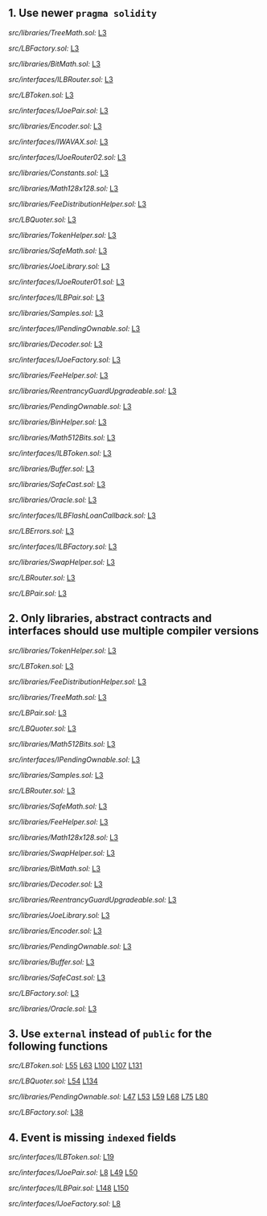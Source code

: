 ## 1. Use newer `pragma solidity`

_src/libraries/TreeMath.sol:_ [L3](https://github.com/code-423n4/2022-10-traderjoe/tree/main/src/libraries/TreeMath.sol#L3)

_src/LBFactory.sol:_ [L3](https://github.com/code-423n4/2022-10-traderjoe/tree/main/src/LBFactory.sol#L3)

_src/libraries/BitMath.sol:_ [L3](https://github.com/code-423n4/2022-10-traderjoe/tree/main/src/libraries/BitMath.sol#L3)

_src/interfaces/ILBRouter.sol:_ [L3](https://github.com/code-423n4/2022-10-traderjoe/tree/main/src/interfaces/ILBRouter.sol#L3)

_src/LBToken.sol:_ [L3](https://github.com/code-423n4/2022-10-traderjoe/tree/main/src/LBToken.sol#L3)

_src/interfaces/IJoePair.sol:_ [L3](https://github.com/code-423n4/2022-10-traderjoe/tree/main/src/interfaces/IJoePair.sol#L3)

_src/libraries/Encoder.sol:_ [L3](https://github.com/code-423n4/2022-10-traderjoe/tree/main/src/libraries/Encoder.sol#L3)

_src/interfaces/IWAVAX.sol:_ [L3](https://github.com/code-423n4/2022-10-traderjoe/tree/main/src/interfaces/IWAVAX.sol#L3)

_src/interfaces/IJoeRouter02.sol:_ [L3](https://github.com/code-423n4/2022-10-traderjoe/tree/main/src/interfaces/IJoeRouter02.sol#L3)

_src/libraries/Constants.sol:_ [L3](https://github.com/code-423n4/2022-10-traderjoe/tree/main/src/libraries/Constants.sol#L3)

_src/libraries/Math128x128.sol:_ [L3](https://github.com/code-423n4/2022-10-traderjoe/tree/main/src/libraries/Math128x128.sol#L3)

_src/libraries/FeeDistributionHelper.sol:_ [L3](https://github.com/code-423n4/2022-10-traderjoe/tree/main/src/libraries/FeeDistributionHelper.sol#L3)

_src/LBQuoter.sol:_ [L3](https://github.com/code-423n4/2022-10-traderjoe/tree/main/src/LBQuoter.sol#L3)

_src/libraries/TokenHelper.sol:_ [L3](https://github.com/code-423n4/2022-10-traderjoe/tree/main/src/libraries/TokenHelper.sol#L3)

_src/libraries/SafeMath.sol:_ [L3](https://github.com/code-423n4/2022-10-traderjoe/tree/main/src/libraries/SafeMath.sol#L3)

_src/libraries/JoeLibrary.sol:_ [L3](https://github.com/code-423n4/2022-10-traderjoe/tree/main/src/libraries/JoeLibrary.sol#L3)

_src/interfaces/IJoeRouter01.sol:_ [L3](https://github.com/code-423n4/2022-10-traderjoe/tree/main/src/interfaces/IJoeRouter01.sol#L3)

_src/interfaces/ILBPair.sol:_ [L3](https://github.com/code-423n4/2022-10-traderjoe/tree/main/src/interfaces/ILBPair.sol#L3)

_src/libraries/Samples.sol:_ [L3](https://github.com/code-423n4/2022-10-traderjoe/tree/main/src/libraries/Samples.sol#L3)

_src/interfaces/IPendingOwnable.sol:_ [L3](https://github.com/code-423n4/2022-10-traderjoe/tree/main/src/interfaces/IPendingOwnable.sol#L3)

_src/libraries/Decoder.sol:_ [L3](https://github.com/code-423n4/2022-10-traderjoe/tree/main/src/libraries/Decoder.sol#L3)

_src/interfaces/IJoeFactory.sol:_ [L3](https://github.com/code-423n4/2022-10-traderjoe/tree/main/src/interfaces/IJoeFactory.sol#L3)

_src/libraries/FeeHelper.sol:_ [L3](https://github.com/code-423n4/2022-10-traderjoe/tree/main/src/libraries/FeeHelper.sol#L3)

_src/libraries/ReentrancyGuardUpgradeable.sol:_ [L3](https://github.com/code-423n4/2022-10-traderjoe/tree/main/src/libraries/ReentrancyGuardUpgradeable.sol#L3)

_src/libraries/PendingOwnable.sol:_ [L3](https://github.com/code-423n4/2022-10-traderjoe/tree/main/src/libraries/PendingOwnable.sol#L3)

_src/libraries/BinHelper.sol:_ [L3](https://github.com/code-423n4/2022-10-traderjoe/tree/main/src/libraries/BinHelper.sol#L3)

_src/libraries/Math512Bits.sol:_ [L3](https://github.com/code-423n4/2022-10-traderjoe/tree/main/src/libraries/Math512Bits.sol#L3)

_src/interfaces/ILBToken.sol:_ [L3](https://github.com/code-423n4/2022-10-traderjoe/tree/main/src/interfaces/ILBToken.sol#L3)

_src/libraries/Buffer.sol:_ [L3](https://github.com/code-423n4/2022-10-traderjoe/tree/main/src/libraries/Buffer.sol#L3)

_src/libraries/SafeCast.sol:_ [L3](https://github.com/code-423n4/2022-10-traderjoe/tree/main/src/libraries/SafeCast.sol#L3)

_src/libraries/Oracle.sol:_ [L3](https://github.com/code-423n4/2022-10-traderjoe/tree/main/src/libraries/Oracle.sol#L3)

_src/interfaces/ILBFlashLoanCallback.sol:_ [L3](https://github.com/code-423n4/2022-10-traderjoe/tree/main/src/interfaces/ILBFlashLoanCallback.sol#L3)

_src/LBErrors.sol:_ [L3](https://github.com/code-423n4/2022-10-traderjoe/tree/main/src/LBErrors.sol#L3)

_src/interfaces/ILBFactory.sol:_ [L3](https://github.com/code-423n4/2022-10-traderjoe/tree/main/src/interfaces/ILBFactory.sol#L3)

_src/libraries/SwapHelper.sol:_ [L3](https://github.com/code-423n4/2022-10-traderjoe/tree/main/src/libraries/SwapHelper.sol#L3)

_src/LBRouter.sol:_ [L3](https://github.com/code-423n4/2022-10-traderjoe/tree/main/src/LBRouter.sol#L3)

_src/LBPair.sol:_ [L3](https://github.com/code-423n4/2022-10-traderjoe/tree/main/src/LBPair.sol#L3)

## 2. Only libraries, abstract contracts and interfaces should use multiple compiler versions

_src/libraries/TokenHelper.sol:_ [L3](https://github.com/code-423n4/2022-10-traderjoe/tree/main/src/libraries/TokenHelper.sol#L3)

_src/LBToken.sol:_ [L3](https://github.com/code-423n4/2022-10-traderjoe/tree/main/src/LBToken.sol#L3)

_src/libraries/FeeDistributionHelper.sol:_ [L3](https://github.com/code-423n4/2022-10-traderjoe/tree/main/src/libraries/FeeDistributionHelper.sol#L3)

_src/libraries/TreeMath.sol:_ [L3](https://github.com/code-423n4/2022-10-traderjoe/tree/main/src/libraries/TreeMath.sol#L3)

_src/LBPair.sol:_ [L3](https://github.com/code-423n4/2022-10-traderjoe/tree/main/src/LBPair.sol#L3)

_src/LBQuoter.sol:_ [L3](https://github.com/code-423n4/2022-10-traderjoe/tree/main/src/LBQuoter.sol#L3)

_src/libraries/Math512Bits.sol:_ [L3](https://github.com/code-423n4/2022-10-traderjoe/tree/main/src/libraries/Math512Bits.sol#L3)

_src/interfaces/IPendingOwnable.sol:_ [L3](https://github.com/code-423n4/2022-10-traderjoe/tree/main/src/interfaces/IPendingOwnable.sol#L3)

_src/libraries/Samples.sol:_ [L3](https://github.com/code-423n4/2022-10-traderjoe/tree/main/src/libraries/Samples.sol#L3)

_src/LBRouter.sol:_ [L3](https://github.com/code-423n4/2022-10-traderjoe/tree/main/src/LBRouter.sol#L3)

_src/libraries/SafeMath.sol:_ [L3](https://github.com/code-423n4/2022-10-traderjoe/tree/main/src/libraries/SafeMath.sol#L3)

_src/libraries/FeeHelper.sol:_ [L3](https://github.com/code-423n4/2022-10-traderjoe/tree/main/src/libraries/FeeHelper.sol#L3)

_src/libraries/Math128x128.sol:_ [L3](https://github.com/code-423n4/2022-10-traderjoe/tree/main/src/libraries/Math128x128.sol#L3)

_src/libraries/SwapHelper.sol:_ [L3](https://github.com/code-423n4/2022-10-traderjoe/tree/main/src/libraries/SwapHelper.sol#L3)

_src/libraries/BitMath.sol:_ [L3](https://github.com/code-423n4/2022-10-traderjoe/tree/main/src/libraries/BitMath.sol#L3)

_src/libraries/Decoder.sol:_ [L3](https://github.com/code-423n4/2022-10-traderjoe/tree/main/src/libraries/Decoder.sol#L3)

_src/libraries/ReentrancyGuardUpgradeable.sol:_ [L3](https://github.com/code-423n4/2022-10-traderjoe/tree/main/src/libraries/ReentrancyGuardUpgradeable.sol#L3)

_src/libraries/JoeLibrary.sol:_ [L3](https://github.com/code-423n4/2022-10-traderjoe/tree/main/src/libraries/JoeLibrary.sol#L3)

_src/libraries/Encoder.sol:_ [L3](https://github.com/code-423n4/2022-10-traderjoe/tree/main/src/libraries/Encoder.sol#L3)

_src/libraries/PendingOwnable.sol:_ [L3](https://github.com/code-423n4/2022-10-traderjoe/tree/main/src/libraries/PendingOwnable.sol#L3)

_src/libraries/Buffer.sol:_ [L3](https://github.com/code-423n4/2022-10-traderjoe/tree/main/src/libraries/Buffer.sol#L3)

_src/libraries/SafeCast.sol:_ [L3](https://github.com/code-423n4/2022-10-traderjoe/tree/main/src/libraries/SafeCast.sol#L3)

_src/LBFactory.sol:_ [L3](https://github.com/code-423n4/2022-10-traderjoe/tree/main/src/LBFactory.sol#L3)

_src/libraries/Oracle.sol:_ [L3](https://github.com/code-423n4/2022-10-traderjoe/tree/main/src/libraries/Oracle.sol#L3)

## 3. Use `external` instead of `public` for the following functions

_src/LBToken.sol:_ [L55](https://github.com/code-423n4/2022-10-traderjoe/tree/main/src/LBToken.sol#L55)
[L63](https://github.com/code-423n4/2022-10-traderjoe/tree/main/src/LBToken.sol#L63)
[L100](https://github.com/code-423n4/2022-10-traderjoe/tree/main/src/LBToken.sol#L100)
[L107](https://github.com/code-423n4/2022-10-traderjoe/tree/main/src/LBToken.sol#L107)
[L131](https://github.com/code-423n4/2022-10-traderjoe/tree/main/src/LBToken.sol#L131)

_src/LBQuoter.sol:_ [L54](https://github.com/code-423n4/2022-10-traderjoe/tree/main/src/LBQuoter.sol#L54)
[L134](https://github.com/code-423n4/2022-10-traderjoe/tree/main/src/LBQuoter.sol#L134)

_src/libraries/PendingOwnable.sol:_ [L47](https://github.com/code-423n4/2022-10-traderjoe/tree/main/src/libraries/PendingOwnable.sol#L47)
[L53](https://github.com/code-423n4/2022-10-traderjoe/tree/main/src/libraries/PendingOwnable.sol#L53)
[L59](https://github.com/code-423n4/2022-10-traderjoe/tree/main/src/libraries/PendingOwnable.sol#L59)
[L68](https://github.com/code-423n4/2022-10-traderjoe/tree/main/src/libraries/PendingOwnable.sol#L68)
[L75](https://github.com/code-423n4/2022-10-traderjoe/tree/main/src/libraries/PendingOwnable.sol#L75)
[L80](https://github.com/code-423n4/2022-10-traderjoe/tree/main/src/libraries/PendingOwnable.sol#L80)

_src/LBFactory.sol:_ [L38](https://github.com/code-423n4/2022-10-traderjoe/tree/main/src/LBFactory.sol#L38)

## 4. Event is missing `indexed` fields

_src/interfaces/ILBToken.sol:_ [L19](https://github.com/code-423n4/2022-10-traderjoe/tree/main/src/interfaces/ILBToken.sol#L19)

_src/interfaces/IJoePair.sol:_ [L8](https://github.com/code-423n4/2022-10-traderjoe/tree/main/src/interfaces/IJoePair.sol#L8)
[L49](https://github.com/code-423n4/2022-10-traderjoe/tree/main/src/interfaces/IJoePair.sol#L49)
[L50](https://github.com/code-423n4/2022-10-traderjoe/tree/main/src/interfaces/IJoePair.sol#L50)

_src/interfaces/ILBPair.sol:_ [L148](https://github.com/code-423n4/2022-10-traderjoe/tree/main/src/interfaces/ILBPair.sol#L148)
[L150](https://github.com/code-423n4/2022-10-traderjoe/tree/main/src/interfaces/ILBPair.sol#L150)

_src/interfaces/IJoeFactory.sol:_ [L8](https://github.com/code-423n4/2022-10-traderjoe/tree/main/src/interfaces/IJoeFactory.sol#L8)
